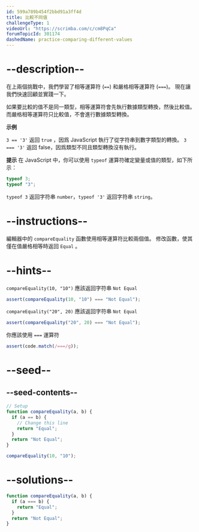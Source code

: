 ```yaml
---
id: 599a789b454f2bbd91a3ff4d
title: 比較不同值
challengeType: 1
videoUrl: "https://scrimba.com/c/cm8PqCa"
forumTopicId: 301174
dashedName: practice-comparing-different-values
---
```


# --description--

在上兩個挑戰中，我們學習了相等運算符 (`==`) 和嚴格相等運算符 (`===`)。 現在讓我們快速回顧並實踐一下。

如果要比較的值不是同一類型，相等運算符會先執行數據類型轉換，然後比較值。 而嚴格相等運算符只比較值，不會進行數據類型轉換。

**示例**

`3 == '3'` 返回 `true` ，因爲 JavaScript 執行了從字符串到數字類型的轉換。 `3 === '3'` 返回 false，因爲類型不同且類型轉換沒有執行。

**提示** 在 JavaScript 中，你可以使用 `typeof` 運算符確定變量或值的類型，如下所示：

```js
typeof 3;
typeof "3";
```

`typeof 3` 返回字符串 `number`，`typeof '3'` 返回字符串 `string`。

# --instructions--

編輯器中的 `compareEquality` 函數使用相等運算符比較兩個值。 修改函數，使其僅在值嚴格相等時返回 `Equal` 。

# --hints--

`compareEquality(10, "10")` 應該返回字符串 `Not Equal`

```js
assert(compareEquality(10, "10") === "Not Equal");
```

`compareEquality("20", 20)` 應該返回字符串 `Not Equal`

```js
assert(compareEquality("20", 20) === "Not Equal");
```

你應該使用 `===` 運算符

```js
assert(code.match(/===/g));
```

# --seed--

## --seed-contents--

```js
// Setup
function compareEquality(a, b) {
  if (a == b) {
    // Change this line
    return "Equal";
  }
  return "Not Equal";
}

compareEquality(10, "10");
```

# --solutions--

```js
function compareEquality(a, b) {
  if (a === b) {
    return "Equal";
  }
  return "Not Equal";
}
```
